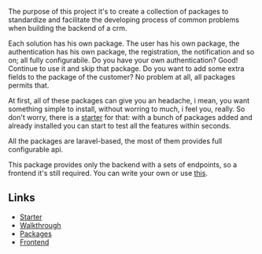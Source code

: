 The purpose of this project it's to create a collection of packages to standardize and facilitate the developing process of common problems when building the backend of a crm.

Each solution has his own package. The user has his own package, the authentication has his own package, the registration, the notification and so on; all fully configurabile. 
Do you have your own authentication? Good! Continue to use it and skip that package. 
Do you want to add some extra fields to the package of the customer? No problem at all, all packages permits that.

At first, all of these packages can give you an headache, i mean, you want something simple to install, without worring to much, i feel you, really. So don't worry, there is a [starter](docs/starter.md) for that: with a bunch of packages added and already installed you can start to test all the features within seconds.

All the packages are laravel-based, the most of them provides full configurable api.

This package provides only the backend with a sets of endpoints, so a frontend it's still required. You can write your own or use [this](https://github.com/railken/vue-admin-start).

## Links

* [Starter](docs/starter.md)
* [Walkthrough](docs/walkthrough.md)
* [Packages](docs/packages.md)
* [Frontend](https://github.com/railken/vue-admin-start)
